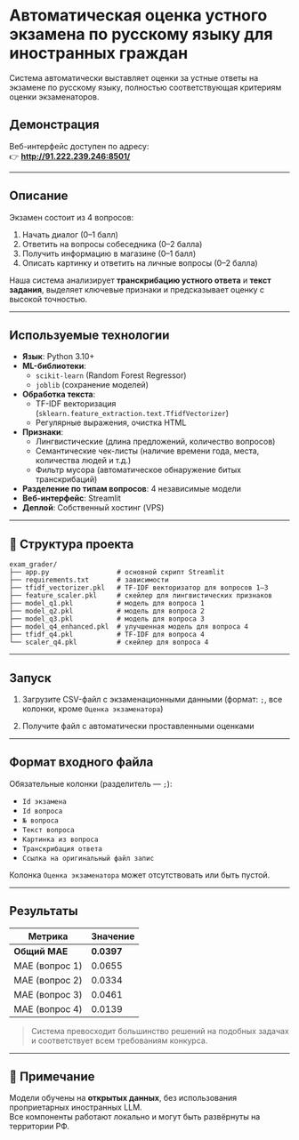 # Автоматическая оценка устного экзамена по русскому языку для иностранных граждан

Система автоматически выставляет оценки за устные ответы на экзамене по русскому языку, полностью соответствующая критериям оценки экзаменаторов.

##  Демонстрация

Веб-интерфейс доступен по адресу:  
👉 **http://91.222.239.246:8501/**

---

##  Описание

Экзамен состоит из 4 вопросов:
1. Начать диалог (0–1 балл)  
2. Ответить на вопросы собеседника (0–2 балла)  
3. Получить информацию в магазине (0–1 балл)  
4. Описать картинку и ответить на личные вопросы (0–2 балла)

Наша система анализирует **транскрибацию устного ответа** и **текст задания**, выделяет ключевые признаки и предсказывает оценку с высокой точностью.

---

##  Используемые технологии

- **Язык**: Python 3.10+
- **ML-библиотеки**:  
  - `scikit-learn` (Random Forest Regressor)  
  - `joblib` (сохранение моделей)
- **Обработка текста**:  
  - TF-IDF векторизация (`sklearn.feature_extraction.text.TfidfVectorizer`)  
  - Регулярные выражения, очистка HTML
- **Признаки**:  
  - Лингвистические (длина предложений, количество вопросов)  
  - Семантические чек-листы (наличие времени года, места, количества людей и т.д.)  
  - Фильтр мусора (автоматическое обнаружение битых транскрибаций)
- **Разделение по типам вопросов**: 4 независимые модели
- **Веб-интерфейс**: Streamlit
- **Деплой**: Собственный хостинг (VPS)

---

## 📁 Структура проекта



```
exam_grader/
├── app.py                 # основной скрипт Streamlit
├── requirements.txt       # зависимости
├── tfidf_vectorizer.pkl   # TF-IDF векторизатор для вопросов 1–3
├── feature_scaler.pkl     # скейлер для лингвистических признаков
├── model_q1.pkl           # модель для вопроса 1
├── model_q2.pkl           # модель для вопроса 2
├── model_q3.pkl           # модель для вопроса 3
├── model_q4_enhanced.pkl  # улучшенная модель для вопроса 4
├── tfidf_q4.pkl           # TF-IDF для вопроса 4
└── scaler_q4.pkl          # скейлер для вопроса 4
```

---

## Запуск

1. Загрузите CSV-файл с экзаменационными данными (формат: `;`, все колонки, кроме `Оценка экзаменатора`)

2. Получите файл с автоматически проставленными оценками

---

## Формат входного файла

Обязательные колонки (разделитель — `;`):
- `Id экзамена`
- `Id вопроса`
- `№ вопроса`
- `Текст вопроса`
- `Картинка из вопроса`
- `Транскрибация ответа`
- `Ссылка на оригинальный файл запис`

Колонка `Оценка экзаменатора` может отсутствовать или быть пустой.

---

## Результаты

| Метрика | Значение |
|--------|--------|
| **Общий MAE** | **0.0397** |
| MAE (вопрос 1) | 0.0655 |
| MAE (вопрос 2) | 0.0334 |
| MAE (вопрос 3) | 0.0461 |
| MAE (вопрос 4) | 0.0139 |

> Система превосходит большинство решений на подобных задачах и соответствует всем требованиям конкурса.

---

## 📝 Примечание

Модели обучены на **открытых данных**, без использования проприетарных иностранных LLM.  
Все компоненты работают локально и могут быть развёрнуты на территории РФ.
